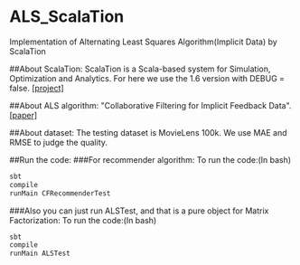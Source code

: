 # ALS_ScalaTion
Implementation of Alternating Least Squares Algorithm(Implicit Data) by ScalaTion

##About ScalaTion:
ScalaTion is a Scala-based system for Simulation, Optimization and Analytics. For here we use the 1.6 version with DEBUG = false. [[project]](http://cobweb.cs.uga.edu/~jam/scalation.html)

##About ALS algorithm:
"Collaborative Filtering for Implicit Feedback Data". [[paper]](http://yifanhu.net/PUB/cf.pdf)  

##About dataset:
The testing dataset is MovieLens 100k. We use MAE and RMSE to judge the quality.

##Run the code:
###For recommender algorithm:
To run the code:(In bash)
```bash
sbt 
compile 
runMain CFRecommenderTest
```

###Also you can just run ALSTest, and that is a pure object for Matrix Factorization:
To run the code:(In bash)
```bash
sbt 
compile 
runMain ALSTest
```
